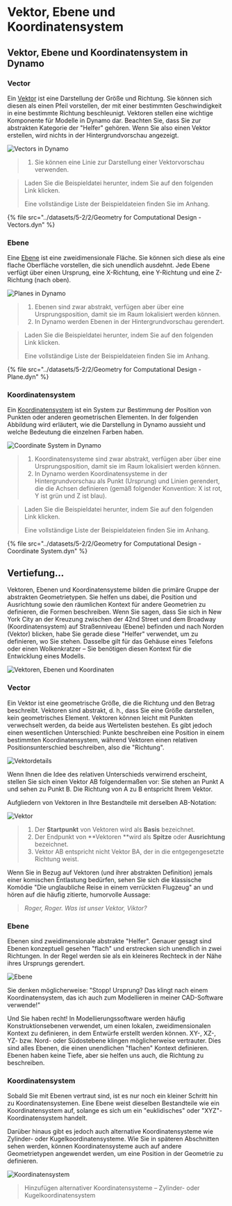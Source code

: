 # Vektor, Ebene und Koordinatensystem

## Vektor, Ebene und Koordinatensystem in Dynamo

### Vector

Ein [Vektor](5-2\_vectors.md#vector-1) ist eine Darstellung der Größe und Richtung. Sie können sich diesen als einen Pfeil vorstellen, der mit einer bestimmten Geschwindigkeit in eine bestimmte Richtung beschleunigt. Vektoren stellen eine wichtige Komponente für Modelle in Dynamo dar. Beachten Sie, dass Sie zur abstrakten Kategorie der "Helfer" gehören. Wenn Sie also einen Vektor erstellen, wird nichts in der Hintergrundvorschau angezeigt.

![Vectors in Dynamo](<../images/5-2/2/Geometry for Computational Design  - vectors.jpg>)

> 1. Sie können eine Linie zur Darstellung einer Vektorvorschau verwenden.

> Laden Sie die Beispieldatei herunter, indem Sie auf den folgenden Link klicken.
>
> Eine vollständige Liste der Beispieldateien finden Sie im Anhang.

{% file src="../datasets/5-2/2/Geometry for Computational Design - Vectors.dyn" %}

### Ebene

Eine [Ebene](5-2\_vectors.md#plane-1) ist eine zweidimensionale Fläche. Sie können sich diese als eine flache Oberfläche vorstellen, die sich unendlich ausdehnt. Jede Ebene verfügt über einen Ursprung, eine X-Richtung, eine Y-Richtung und eine Z-Richtung (nach oben).

![Planes in Dynamo](<../images/5-2/2/Geometry for Computational Design  - plane.jpg>)

> 1. Ebenen sind zwar abstrakt, verfügen aber über eine Ursprungsposition, damit sie im Raum lokalisiert werden können.
> 2. In Dynamo werden Ebenen in der Hintergrundvorschau gerendert.

> Laden Sie die Beispieldatei herunter, indem Sie auf den folgenden Link klicken.
>
> Eine vollständige Liste der Beispieldateien finden Sie im Anhang.

{% file src="../datasets/5-2/2/Geometry for Computational Design - Plane.dyn" %}

### Koordinatensystem

Ein [Koordinatensystem](5-2\_vectors.md#coordinate-system-1) ist ein System zur Bestimmung der Position von Punkten oder anderen geometrischen Elementen. In der folgenden Abbildung wird erläutert, wie die Darstellung in Dynamo aussieht und welche Bedeutung die einzelnen Farben haben.

![Coordinate System in Dynamo](<../images/5-2/2/Geometry for Computational Design - Coordinate.jpg>)

> 1. Koordinatensysteme sind zwar abstrakt, verfügen aber über eine Ursprungsposition, damit sie im Raum lokalisiert werden können.
> 2. In Dynamo werden Koordinatensysteme in der Hintergrundvorschau als Punkt (Ursprung) und Linien gerendert, die die Achsen definieren (gemäß folgender Konvention: X ist rot, Y ist grün und Z ist blau).

> Laden Sie die Beispieldatei herunter, indem Sie auf den folgenden Link klicken.
>
> Eine vollständige Liste der Beispieldateien finden Sie im Anhang.

{% file src="../datasets/5-2/2/Geometry for Computational Design - Coordinate System.dyn" %}

## Vertiefung...

Vektoren, Ebenen und Koordinatensysteme bilden die primäre Gruppe der abstrakten Geometrietypen. Sie helfen uns dabei, die Position und Ausrichtung sowie den räumlichen Kontext für andere Geometrien zu definieren, die Formen beschreiben. Wenn Sie sagen, dass Sie sich in New York City an der Kreuzung zwischen der 42nd Street und dem Broadway (Koordinatensystem) auf Straßenniveau (Ebene) befinden und nach Norden (Vektor) blicken, habe Sie gerade diese "Helfer" verwendet, um zu definieren, wo Sie stehen. Dasselbe gilt für das Gehäuse eines Telefons oder einen Wolkenkratzer – Sie benötigen diesen Kontext für die Entwicklung eines Modells.

![Vektoren, Ebenen und Koordinaten](../images/5-2/2/VectorsPlanesCoodinates.jpg)

### Vector

Ein Vektor ist eine geometrische Größe, die die Richtung und den Betrag beschreibt. Vektoren sind abstrakt, d. h., dass Sie eine Größe darstellen, kein geometrisches Element. Vektoren können leicht mit Punkten verwechselt werden, da beide aus Wertelisten bestehen. Es gibt jedoch einen wesentlichen Unterschied: Punkte beschreiben eine Position in einem bestimmten Koordinatensystem, während Vektoren einen relativen Positionsunterschied beschreiben, also die "Richtung".

![Vektordetails](../images/5-2/2/Vector-Detailed.jpg)

Wenn Ihnen die Idee des relativen Unterschieds verwirrend erscheint, stellen Sie sich einen Vektor AB folgendermaßen vor: Sie stehen an Punkt A und sehen zu Punkt B. Die Richtung von A zu B entspricht Ihrem Vektor.

Aufgliedern von Vektoren in Ihre Bestandteile mit derselben AB-Notation:

![Vektor](../images/5-2/2/Vector.jpg)

> 1. Der **Startpunkt** von Vektoren wird als **Basis** bezeichnet.
> 2. Der Endpunkt von \*\*Vektoren \*\*wird als **Spitze** oder **Ausrichtung** bezeichnet.
> 3. Vektor AB entspricht nicht Vektor BA, der in die entgegengesetzte Richtung weist.

Wenn Sie in Bezug auf Vektoren (und ihrer abstrakten Definition) jemals einer komischen Entlastung bedürfen, sehen Sie sich die klassische Komödie "Die unglaubliche Reise in einem verrückten Flugzeug" an und hören auf die häufig zitierte, humorvolle Aussage:

> _Roger, Roger. Was ist unser Vektor, Viktor?_

### Ebene

Ebenen sind zweidimensionale abstrakte "Helfer". Genauer gesagt sind Ebenen konzeptuell gesehen "flach" und erstrecken sich unendlich in zwei Richtungen. In der Regel werden sie als ein kleineres Rechteck in der Nähe ihres Ursprungs gerendert.

![Ebene](../images/5-2/2/Plane.jpg)

Sie denken möglicherweise: "Stopp! Ursprung? Das klingt nach einem Koordinatensystem, das ich auch zum Modellieren in meiner CAD-Software verwende!"

Und Sie haben recht! In Modellierungssoftware werden häufig Konstruktionsebenen verwendet, um einen lokalen, zweidimensionalen Kontext zu definieren, in dem Entwürfe erstellt werden können. XY-, XZ-, YZ- bzw. Nord- oder Südostebene klingen möglicherweise vertrauter. Dies sind alles Ebenen, die einen unendlichen "flachen" Kontext definieren. Ebenen haben keine Tiefe, aber sie helfen uns auch, die Richtung zu beschreiben.

### Koordinatensystem

Sobald Sie mit Ebenen vertraut sind, ist es nur noch ein kleiner Schritt hin zu Koordinatensystemen. Eine Ebene weist dieselben Bestandteile wie ein Koordinatensystem auf, solange es sich um ein "euklidisches" oder "XYZ"-Koordinatensystem handelt.

Darüber hinaus gibt es jedoch auch alternative Koordinatensysteme wie Zylinder- oder Kugelkoordinatensysteme. Wie Sie in späteren Abschnitten sehen werden, können Koordinatensysteme auch auf andere Geometrietypen angewendet werden, um eine Position in der Geometrie zu definieren.

![Koordinatensystem](../images/5-2/2/CoordinateSystem.jpg)

> Hinzufügen alternativer Koordinatensysteme – Zylinder- oder Kugelkoordinatensystem
